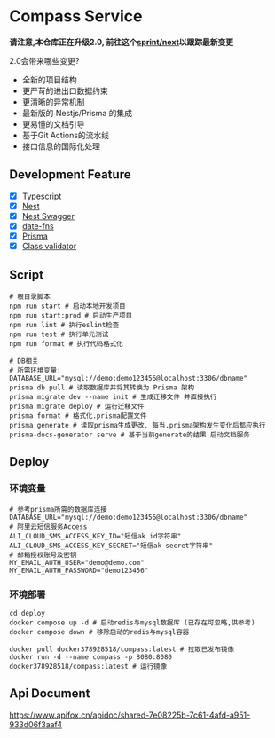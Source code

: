 # Compass Service

**请注意,本仓库正在升级2.0, 前往这个[sprint/next](https://github.com/Aiden-FE/compass-service/tree/sprint/next)以跟踪最新变更**

2.0会带来哪些变更?

* 全新的项目结构
* 更严苛的进出口数据约束
* 更清晰的异常机制
* 最新版的 Nestjs/Prisma 的集成
* 更易懂的文档引导
* 基于Git Actions的流水线
* 接口信息的国际化处理

## Development Feature

- [x] [Typescript](https://www.tslang.cn/index.html)
- [x] [Nest](https://docs.nestjs.cn/)
- [x] [Nest Swagger](https://github.com/nestjs/swagger)
- [x] [date-fns](https://github.com/date-fns/date-fns)
- [x] [Prisma](https://prisma.yoga)
- [x] [Class validator](https://github.com/typestack/class-validator)

## Script

```shell
# 根目录脚本
npm run start # 启动本地开发项目
npm run start:prod # 启动生产项目
npm run lint # 执行eslint检查
npm run test # 执行单元测试
npm run format # 执行代码格式化

# DB相关
# 所需环境变量: DATABASE_URL="mysql://demo:demo123456@localhost:3306/dbname"
prisma db pull # 读取数据库并将其转换为 Prisma 架构
prisma migrate dev --name init # 生成迁移文件 并直接执行
prisma migrate deploy # 运行迁移文件
prisma format # 格式化.prisma配置文件
prisma generate # 读取prisma生成更改, 每当.prisma架构发生变化后都应执行
prisma-docs-generator serve # 基于当前generate的结果 启动文档服务
```

## Deploy

### 环境变量
```text
# 参考prisma所需的数据库连接
DATABASE_URL="mysql://demo:demo123456@localhost:3306/dbname"
# 阿里云短信服务Access
ALI_CLOUD_SMS_ACCESS_KEY_ID="短信ak id字符串"
ALI_CLOUD_SMS_ACCESS_KEY_SECRET="短信ak secret字符串"
# 邮箱授权账号及密钥
MY_EMAIL_AUTH_USER="demo@demo.com"
MY_EMAIL_AUTH_PASSWORD="demo123456"
```

### 环境部署

```shell
cd deploy
docker compose up -d # 启动redis与mysql数据库 (已存在可忽略,供参考)
docker compose down # 移除启动的redis与mysql容器

docker pull docker378928518/compass:latest # 拉取已发布镜像
docker run -d --name compass -p 8080:8080 docker378928518/compass:latest # 运行镜像
```


## Api Document

https://www.apifox.cn/apidoc/shared-7e08225b-7c61-4afd-a951-933d06f3aaf4
